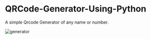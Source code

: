 # QRCode-Generator-Using-Python
A simple Qrcode Generator of any name or number.

![generator](https://user-images.githubusercontent.com/28762754/54185287-a2fdbb00-44ce-11e9-9e6d-12322a6540ac.png)
